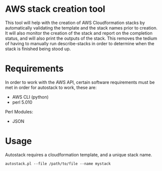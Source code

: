 AWS stack creation tool
=======================
This tool will help with the creation of AWS Cloudformation stacks by automatically validating the template and the stack names prior to creation. It will also monitor the creation of the stack and report on the completion status, and will also print the outputs of the stack. This removes the tedium of having to manually run describe-stacks in order to determine when the stack is finished being stood up.

Requirements
============
In order to work with the AWS API, certain software requirements must be met in order for autostack to work, these are:
- AWS CLI (python)
- perl 5.010

Perl Modules:
- JSON

Usage
=====
Autostack requires a cloudformation template, and a unique stack name.

    autostack.pl --file /path/to/file --name mystack

